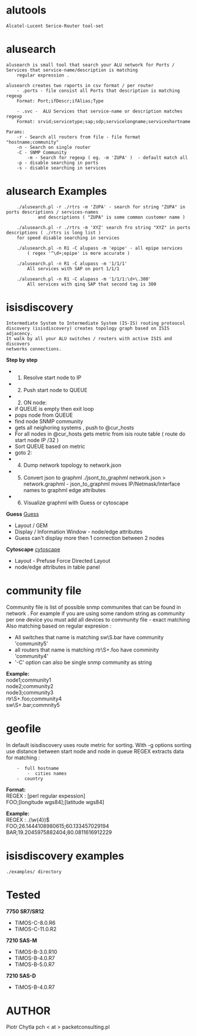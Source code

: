alutools
===========

	Alcatel-Lucent Serice-Router tool-set 

alusearch
=============
	alusearch is small tool that search your ALU network for Ports / Services that service-name/description is matching 
        regular expression .

	alusearch creates two raports in csv format / per router
		- .ports - file consist all Ports that description is matching regexp
		Format: Port;ifDescr;ifAlias;Type

		- .svc -  ALU Services that service-name or description matches regexp
		Format: srvid;servicetype;sap;sdp;servicelongname;serviceshortname

	Params:
		-r - Search all routers from file - file format "hostname;community"
		-n - Search on single router
		-C - SNMP Community
	        -m - Search for regexp ( eg. -m 'ZUPA' )  - default match all
		-p - disable searching in ports
		-s - disable searching in services

alusearch Examples
====================
		./alusearch.pl -r ./rtrs -m 'ZUPA' - search for string "ZUPA" in ports descriptions / services-names 
                and descriptions ( "ZUPA" is some common customer name )

		./alusearch.pl -r ./rtrs -m 'XYZ' search fro string "XYZ" in ports descriptions ( ./rtrs is long list ) 
		for speed disable searching in services

		./alusearch.pl -n R1 -C alupass -m 'epipe' - all epipe services 
			( regex '^\d+;epipe' is more accurate ) 

		./alusearch.pl -n R1 -C alupass -m '1/1/1' 
			All services with SAP on port 1/1/1

		./alusearch.pl -n R1 -C alupass -m '1/1/1:\d+\.300' 
			All services with qinq SAP that second tag is 300


isisdiscovery  
=================
 	Intermediate System to Intermediate System (IS-IS) routing protoocol  
	discovery (isisdiscovery) creates topology graph based on ISIS adjacency. 
	It walk by all your ALU switches / routers with active ISIS and discovers 
	networks connections.

**Step by step**
 * 1) Resolve start node to IP
 * 2) Push start node to QUEUE
 * 2) ON node:
  * if QUEUE is empty then exit loop
  * pops node from QUEUE
  * find node SNMP community 
  * gets all neighoring systems , push to @cur_hosts
  * For all nodes in @cur_hosts gets metric from isis route table ( route do start node IP /32 )
  * Sort QUEUE based on metric
  * goto 2:
 * 4) Dump network topology to network.json
 * 5) Convert json to graphml 
	   ./jsont_to_graphml network.json > network.graphml - json_to_graphml moves IP/Netmask/Interface names to graphml edge attributes 
 * 6) Visualize graphml with Guess or cytoscape

**Guess**
[Guess](http://graphexploration.cond.org/) 
 * Layout /  GEM 
 * Display / Information Window - node/edge attributes
 * Guess can't display more then 1 connection between 2 nodes

**Cytoscape**
[cytoscape](http://cytoscape.org/)
 * Layout - Prefuse Force Directed Layout
 * node/edge attributes in table panel
			

community file
===============
Community file is list of possible snmp communites that can be found in network .
For example if you are using some random string as  community per one device you must add all devices to community file - exact matching  
Also matching based on regular expresion :
 *  All switches that name is matching  sw\S.bar have community 'community5' 
 *  all routers that name is matching rtr\S+.foo have comminity 'community4' 
 * '-C' option can also be single snmp community as string

**Example:**  
node1;community1  
node2;community2  
node3;community3  
rtr\S+\.foo;community4  
sw\S+\.bar;commnity5 

geofile
====================
In default isisdiscovery uses route metric  for sorting. With -g options sorting use  distance between start node and node in queue
REGEX extracts data for matching :

		-  full hostname 
	        -  cities names 
		-  country 

**Format:**  
REGEX : [perl regular expession]  
FOO;[longitude wgs84];[latitude wgs84]  


**Example:**  
REGEX : \.(\w{4})$  
FOO;26.1444108980615;60.133457029194  
BAR;19.2045975882404;80.0811616912229  

isisdiscovery examples
======================
	./examples/ directory

Tested
============
**7750 SR7/SR12**
 * TiMOS-C-8.0.R6
 * TiMOS-C-11.0.R2

**7210 SAS-M**
 * TiMOS-B-3.0.R10
 * TiMOS-B-4.0.R7
 * TiMOS-B-5.0.R7

**7210 SAS-D**
 * TiMOS-B-4.0.R7

AUTHOR
==========
Piotr Chytla pch < at > packetconsulting.pl

